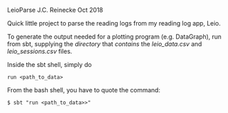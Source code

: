 LeioParse
J.C. Reinecke
Oct 2018

Quick little project to parse the reading logs from my reading log app, Leio.

To generate the output needed for a plotting program (e.g. DataGraph), run
from sbt, supplying the *directory* that *contains* the *leio_data.csv* and
*leio_sessions.csv* files.

Inside the sbt shell, simply do
```
run <path_to_data>
```

From the bash shell, you have to quote the command:
```
$ sbt "run <path_to_data>>"
```